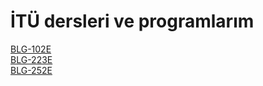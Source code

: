 # İTÜ dersleri ve programlarım

[BLG-102E]() <br />
[BLG-223E]() <br />
[BLG-252E]() <br />

<!---
ozberkhz/ozberkhz is a ✨ special ✨ repository because its `README.md` (this file) appears on your GitHub profile.
You can click the Preview link to take a look at your changes.
--->
